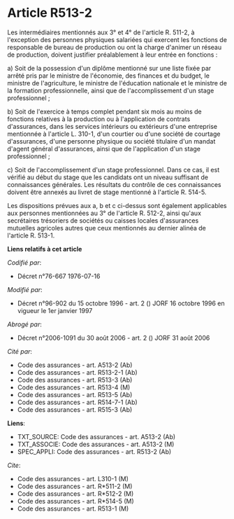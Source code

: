 # Article R513-2

Les intermédiaires mentionnés aux 3° et 4° de l'article R. 511-2, à l'exception des personnes physiques salariées qui
exercent les fonctions de responsable de bureau de production ou ont la charge d'animer un réseau de production, doivent
justifier préalablement à leur entrée en fonctions :

a) Soit de la possession d'un diplôme mentionné sur une liste fixée par arrêté pris par le ministre de l'économie, des
finances et du budget, le ministre de l'agriculture, le ministre de l'éducation nationale et le ministre de la formation
professionnelle, ainsi que de l'accomplissement d'un stage professionnel ;

b) Soit de l'exercice à temps complet pendant six mois au moins de fonctions relatives à la production ou à l'application de
contrats d'assurances, dans les services intérieurs ou extérieurs d'une entreprise mentionnée à l'article L. 310-1, d'un
courtier ou d'une société de courtage d'assurances, d'une personne physique ou société titulaire d'un mandat d'agent général
d'assurances, ainsi que de l'application d'un stage professionnel ;

c) Soit de l'accomplissement d'un stage professionnel. Dans ce cas, il est vérifié au début du stage que les candidats ont un
niveau suffisant de connaissances générales. Les résultats du contrôle de ces connaissances doivent être annexés au livret de
stage mentionné à l'article R. 514-5.

Les dispositions prévues aux a, b et c ci-dessus sont également applicables aux personnes mentionnées au 3° de l'article R.
512-2, ainsi qu'aux secrétaires trésoriers de sociétés ou caisses locales d'assurances mutuelles agricoles autres que ceux
mentionnés au dernier alinéa de l'article R. 513-1.

**Liens relatifs à cet article**

_Codifié par_:

  - Décret n°76-667 1976-07-16

_Modifié par_:

  - Décret n°96-902 du 15 octobre 1996 - art. 2 () JORF 16 octobre 1996 en vigueur le 1er janvier 1997

_Abrogé par_:

  - Décret n°2006-1091 du 30 août 2006 - art. 2 () JORF 31 août 2006

_Cité par_:

  - Code des assurances - art. A513-2 (Ab)
  - Code des assurances - art. R513-2-1 (Ab)
  - Code des assurances - art. R513-3 (Ab)
  - Code des assurances - art. R513-4 (M)
  - Code des assurances - art. R513-5 (Ab)
  - Code des assurances - art. R514-7-1 (Ab)
  - Code des assurances - art. R515-3 (Ab)

**Liens**:

  - TXT_SOURCE: Code des assurances - art. A513-2 (Ab)
  - TXT_ASSOCIE: Code des assurances - art. A513-2 (M)
  - SPEC_APPLI: Code des assurances - art. R513-2 (Ab)

_Cite_:

  - Code des assurances - art. L310-1 (M)
  - Code des assurances - art. R*511-2 (M)
  - Code des assurances - art. R*512-2 (M)
  - Code des assurances - art. R*514-5 (M)
  - Code des assurances - art. R513-1 (M)
